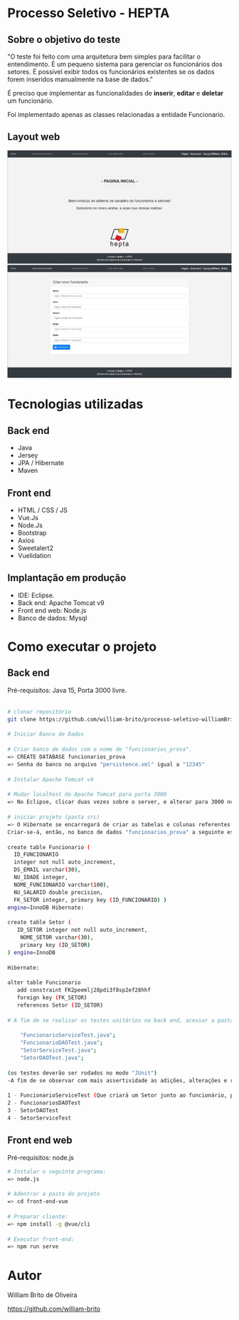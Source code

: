 # Processo Seletivo - HEPTA
## Sobre o objetivo do teste

"O teste foi feito com uma arquitetura bem simples para facilitar o entendimento. É um pequeno sistema para gerenciar os funcionários dos setores. É possível exibir todos os funcionários existentes se os dados forem inseridos manualmente na base de dados."

É preciso que implementar as funcionalidades de **inserir**, **editar** e **deletar** um funcionário.

Foi implementado apenas as classes relacionadas a entidade Funcionario.

## Layout web
![Web 1](https://github.com/william-brito/processo-seletivo-williamBrito/blob/main/preview-set/inicioVersao2.jpg)
![Web 2](https://github.com/william-brito/processo-seletivo-williamBrito/blob/main/preview-set/criarFuncionarioVersao2.jpg)

# Tecnologias utilizadas
## Back end
- Java
- Jersey
- JPA / Hibernate
- Maven
## Front end
- HTML / CSS / JS 
- Vue.Js
- Node.Js
- Bootstrap
- Axios
- Sweetalert2
- Vuelidation

## Implantação em produção
- IDE: Eclipse.
- Back end: Apache Tomcat v9
- Front end web: Node.js
- Banco de dados: Mysql

# Como executar o projeto

## Back end
Pré-requisitos: Java 15, Porta 3000 livre.

```bash

# clonar repositório
git clone https://github.com/william-brito/processo-seletivo-williamBrito

# Iniciar Banco de Dados

# Criar banco de dados com o nome de "funcionarios_prova".
=> CREATE DATABASE funcionarios_prova
=> Senha do banco no arquivo "persistence.xml" igual a "12345"

# Instalar Apache Tomcat v9

# Mudar localhost do Apache Tomcat para porta 3000 
=> No Eclipse, clicar duas vezes sobre o server, e alterar para 3000 no menu "port"

# iniciar projeto (pasta src)
=> O Hibernate se encarregará de criar as tabelas e colunas referentes às Classes: Funcionário e Setor, e as inserirá dentro da Base de Dados "funcionarios_prova"
Criar-se-á, então, no banco de dados "funcionarios_prova" a seguinte estrutura:

create table Funcionario ( 
  ID_FUNCIONARIO 
  integer not null auto_increment, 
  DS_EMAIL varchar(30), 
  NU_IDADE integer, 
  NOME_FUNCIONARIO varchar(100), 
  NU_SALARIO double precision, 
  FK_SETOR integer, primary key (ID_FUNCIONARIO) ) 
engine=InnoDB Hibernate:

create table Setor (
   ID_SETOR integer not null auto_increment,
    NOME_SETOR varchar(30),
    primary key (ID_SETOR)
) engine=InnoDB

Hibernate:

alter table Funcionario 
   add constraint FK2peemlj28pdi3f8sp2ef28hhf 
   foreign key (FK_SETOR) 
   references Setor (ID_SETOR)
   
# A fim de se realizar os testes unitários no back end, acessar a pasta "test" e os pacotes onde se encontram os respectivos arquivos:

    "FuncionarioServiceTest.java";
    "FuncionarioDAOTest.java";
    "SetorServiceTest.java";
    "SetorDAOTest.java";

(os testes deverão ser rodados no modo "JUnit")
-A fim de se observar com mais assertividade as adições, alterações e remoções, deve-se testar, de preferência, na seguinte ordem:

1 - FuncionarioServiceTest (Que criará um Setor junto ao funcionário, para testes) 
2 - FuncionariosDAOTest 
3 - SetorDAOTest 
4 - SetorServiceTest

```
## Front end web
Pré-requisitos: node.js 

```bash
# Instalar o seguinte programa:
=> node.js

# Adentrar a pasta do projeto
=> cd front-end-vue

# Preparar cliente: 
=> npm install -g @vue/cli 

# Executar front-end:
=> npm run serve

```
# Autor

William Brito de Oliveira

https://github.com/william-brito

